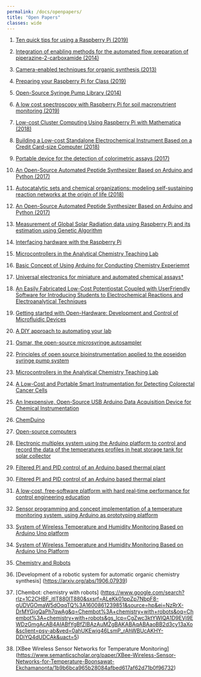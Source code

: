 ```yaml
---
permalink: /docs/openpapers/
title: "Open Papers"
classes: wide
---
```


1. [Ten quick tips for using a Raspberry Pi (2019)](https://www.ncbi.nlm.nih.gov/pmc/articles/PMC6497221/)

1. [Integration of enabling methods for the automated flow preparation of piperazine-2-carboxamide (2014)](https://www.beilstein-journals.org/bjoc/articles/10/56)

1. [Camera-enabled techniques for organic synthesis (2013)](https://www.beilstein-journals.org/bjoc/articles/9/118)

1. [Preparing your Raspberry Pi for Class (2019)](https://chem.libretexts.org/Courses/Intercollegiate_Courses/Internet_of_Science_Things_(2020)/1%3A_IOST_Modules/1.2%3A_Preparing_your_Raspberry_Pi_for_Class)

1. [Open-Source Syringe Pump Library (2014)](https://journals.plos.org/plosone/article?id=10.1371/journal.pone.0107216)

1. [A low cost spectroscopy with Raspberry Pi for soil macronutrient monitoring (2019)](https://search.proquest.com/openview/5f259fc2ec30d073de8a9af349d163c6/1?pq-origsite=gscholar&cbl=376296)

1. [Low-cost Cluster Computing Using Raspberry Pi with Mathematica (2018)](https://files.eric.ed.gov/fulltext/EJ1195878.pdf)

1. [Building a Low-cost Standalone Electrochemical Instrument Based on a Credit Card-size Computer (2018)](https://www.jstage.jst.go.jp/article/analsci/34/10/34_18A002/_pdf)

1. [Portable device for the detection of colorimetric assays (2017)](https://royalsocietypublishing.org/doi/10.1098/rsos.171025)

1. [An Open-Source Automated Peptide Synthesizer Based on Arduino and Python (2017)](https://journals.sagepub.com/doi/full/10.1177/2472630316685844)

1. [Autocatalytic sets and chemical organizations: modeling self-sustaining reaction networks at the origin of life (2018)](https://iopscience.iop.org/article/10.1088/1367-2630/aa9fcd)

1. [An Open-Source Automated Peptide Synthesizer Based on Arduino and Python (2017)](https://journals.sagepub.com/doi/full/10.1177/2472630316685844)

1. [Measurement of Global Solar Radiation data using Raspberry Pi and its estimation using Genetic Algorithm](https://www.matec-conferences.org/articles/matecconf/abs/2018/12/matecconf_icmme2018_07004/matecconf_icmme2018_07004.html)

1. [Interfacing hardware with the Raspberry Pi](https://www.rs-online.com/designspark/interfacing-hardware-with-the-raspberry-pi)

1. [Microcontrollers in the Analytical Chemistry Teaching Lab](https://www.eposters.net/pdfs/microcontrollers-in-the-analytical-chemistry-teaching-lab.pdf)

1. [Basic Concept of Using Arduino for Conducting Chemistry Experiemnt](https://cd1.edb.hkedcity.net/cd/science/chemistry/nss/new/Part2-Basic_Concept_of_Using_Arduino_r6.pdf)

1. [Universal electronics for miniature and automated chemical assays†](https://pubs.rsc.org/en/content/articlelanding/2015/an/c4an02013h#!divAbstract)

1. [An Easily Fabricated Low-Cost Potentiostat Coupled with UserFriendly Software for Introducing Students to Electrochemical
Reactions and Electroanalytical Techniques](https://www.juami.org/wp-content/uploads/2018/12/JUAMI_potentiostat_article-J.Chem_.Ed_.pdf)

1. [Getting started with Open-Hardware: Development and Control of Microfluidic Devices](https://www.ncbi.nlm.nih.gov/pmc/articles/PMC4176689/)

1. [A DIY approach to automating your lab](https://www.nature.com/articles/d41586-019-01590-z)

1. [Osmar, the open-source microsyringe autosampler](https://www.sciencedirect.com/science/article/pii/S2468067217300287)

1. [Principles of open source bioinstrumentation applied to the poseidon syringe pump system](https://www.nature.com/articles/s41598-019-48815-9)

1. [Microcontrollers in the Analytical Chemistry Teaching Lab](https://www.eposters.net/pdfs/microcontrollers-in-the-analytical-chemistry-teaching-lab.pdf)

1. [A Low-Cost and Portable Smart Instrumentation for Detecting Colorectal Cancer Cells](https://www.mdpi.com/2076-3417/9/17/3510/htm)

1. [An Inexpensive, Open-Source USB Arduino Data Acquisition Device for Chemical Instrumentation](https://pubs.acs.org/doi/pdfplus/10.1021/acs.jchemed.6b00262?src=recsys)

1. [ChemDuino](https://lide.uhk.cz/prf/ucitel/slegrja1/chemduino/arduino.htm)

1. [Open-source computers](https://www.controlglobal.com/articles/2017/open-source-computers-arrive-for-monitoring-and-control/)

1. [Electronic multiplex system using the Arduino platform to control and record the data of the temperatures profiles in heat storage tank for solar collector](https://link.springer.com/article/10.1007/s40095-016-0217-1)

1. [Filtered PI and PID control of an Arduino based thermal plant](https://www.sciencedirect.com/science/article/pii/S2405896316326970)

1. [Filtered PI and PID control of an Arduino based thermal plant](https://www.sciencedirect.com/science/article/pii/S2405896316326970)

1. [A low‐cost, free‐software platform with hard real‐time performance for control engineering education](https://onlinelibrary.wiley.com/doi/10.1002/cae.22084)

1. [Sensor programming and concept implementation of a temperature monitoring system, using Arduino as prototyping platform](https://www.researchgate.net/publication/312411701_Sensor_programming_and_concept_implementation_of_a_temperature_monitoring_system_using_Arduino_as_prototyping_platform)

1. [System of Wireless Temperature and Humidity Monitoring Based on Arduino Uno platform](https://ieeexplore.ieee.org/document/7774887)

1. [System of Wireless Temperature and Humidity Monitoring Based on Arduino Uno Platform](https://ieeexplore.ieee.org/document/7774887)

1. [Chemistry and Robots](http://www.clab.edc.uoc.gr/2nd/pdf/37.pdf)

1. [Development of a robotic system for automatic organic chemistry synthesis] (https://arxiv.org/abs/1906.07939)

1. [Chembot: chemistry with robots] (https://www.google.com/search?rlz=1C2CHBF_itIT880IT880&sxsrf=ALeKk01ppZp7NbpF8-gUDVGOmaW5dOqqTQ%3A1600861239851&source=hp&ei=NzRrX-DrMYGjgQaPh7qwAg&q=Chembot%3A+chemistry+with+robots&oq=Chembot%3A+chemistry+with+robots&gs_lcp=CgZwc3ktYWIQA1D9EVj9EWDzGmgAcAB4AIABfYgBfZIBAzAuMZgBAKABAqABAaoBB2d3cy13aXo&sclient=psy-ab&ved=0ahUKEwig46LsmP_rAhWBUcAKHY-DDiYQ4dUDCAk&uact=5)

1. [XBee Wireless Sensor Networks for Temperature Monitoring] (https://www.semanticscholar.org/paper/XBee-Wireless-Sensor-Networks-for-Temperature-Boonsawat-Ekchamanonta/1b9b6bca965b28084afbed617af62d71b0f96732)

